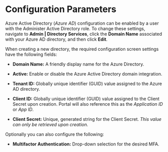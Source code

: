 [title]: # (Configuration Parameters)
[tags]: # (Azure, directory service, Azure Active Directory)
[priority]: # (1000)

# Configuration Parameters

Azure Active Directory (_Azure AD_) configuration can be enabled by a user with the Administer Active Directory role. To change these settings, navigate to **Admin | Directory Services**, click the **Domain Name** associated with your Azure AD directory, and then click **Edit**.

When creating a new directory, the required configuration screen settings have the following fields:

- **Domain Name:** A friendly display name for the Azure Directory.

- **Active:** Enable or disable the Azure Active Directory domain integration.

- **Tenant ID:** Globally unique identifier (GUID) value assigned to the Azure AD directory.

- **Client ID:** Globally unique identifier (GUID) value assigned to the Client Secret upon creation. Portal will also reference this as the _Application ID_ or _App ID_.

- **Client Secret:** Unique, generated string for the Client Secret. _This value can only be retrieved upon creation._

Optionally you can also configure the following:

- **Multifactor Authentication:** Drop-down selection for the desired MFA.